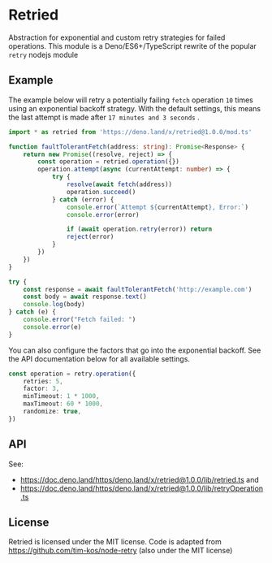 # Retried

Abstraction for exponential and custom retry strategies for failed operations.
This module is a Deno/ES6+/TypeScript rewrite of the popular `retry` nodejs module

## Example

The example below will retry a potentially failing `fetch` operation
`10` times using an exponential backoff strategy. With the default settings, this
means the last attempt is made after `17 minutes and 3 seconds` .

```ts
import * as retried from 'https://deno.land/x/retried@1.0.0/mod.ts'

function faultTolerantFetch(address: string): Promise<Response> {
    return new Promise((resolve, reject) => {
        const operation = retried.operation({})
        operation.attempt(async (currentAttempt: number) => {
            try {
                resolve(await fetch(address))
                operation.succeed()
            } catch (error) {
                console.error(`Attempt ${currentAttempt}, Error:`)
                console.error(error)

                if (await operation.retry(error)) return
                reject(error)
            }
        })
    })
}

try {
    const response = await faultTolerantFetch('http://example.com')
    const body = await response.text()
    console.log(body)
} catch (e) {
    console.error("Fetch failed: ")
    console.error(e)
}
```

You can also configure the factors that go into the exponential
backoff. See the API documentation below for all available settings.

```ts
const operation = retry.operation({
    retries: 5,
    factor: 3,
    minTimeout: 1 * 1000,
    maxTimeout: 60 * 1000,
    randomize: true,
})
```

## API

See:
- https://doc.deno.land/https/deno.land/x/retried@1.0.0/lib/retried.ts and
- https://doc.deno.land/https/deno.land/x/retried@1.0.0/lib/retryOperation.ts

## License

Retried is licensed under the MIT license.
Code is adapted from https://github.com/tim-kos/node-retry (also under the MIT license)
